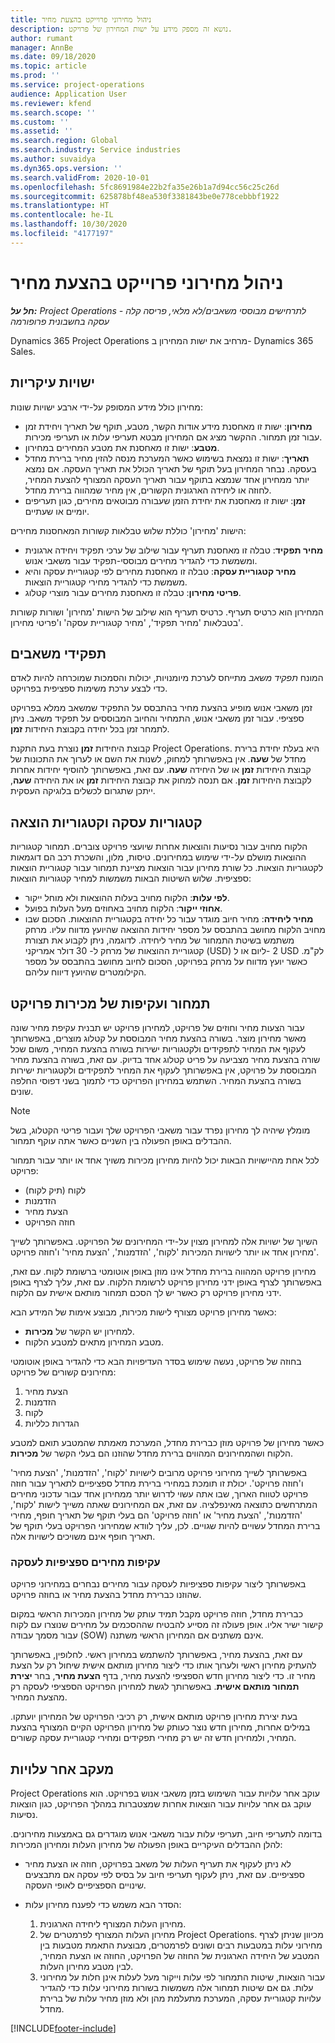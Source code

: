 ```yaml
---
title: ניהול מחירוני פרוייקט בהצעת מחיר
description: נושא זה מספק מידע על ישות המחירון של פרויקט.
author: rumant
manager: AnnBe
ms.date: 09/18/2020
ms.topic: article
ms.prod: ''
ms.service: project-operations
audience: Application User
ms.reviewer: kfend
ms.search.scope: ''
ms.custom: ''
ms.assetid: ''
ms.search.region: Global
ms.search.industry: Service industries
ms.author: suvaidya
ms.dyn365.ops.version: ''
ms.search.validFrom: 2020-10-01
ms.openlocfilehash: 5fc8691984e22b2fa35e26b1a7d94cc56c25c26d
ms.sourcegitcommit: 625878bf48ea530f3381843be0e778cebbbf1922
ms.translationtype: HT
ms.contentlocale: he-IL
ms.lasthandoff: 10/30/2020
ms.locfileid: "4177197"
---
```

# <a name="manage-project-price-lists-on-a-quote"></a>ניהול מחירוני פרוייקט בהצעת מחיר

_**חל על:** Project Operations לתרחישים מבוססי משאבים/לא מלאי, פריסה קלה - עסקה בחשבונית פרופורמה_

Dynamics 365 Project Operations מרחיב את ישות המחירון ב- Dynamics 365 Sales. 

## <a name="key-entities"></a>ישויות עיקריות

מחירון כולל מידע המסופק על-ידי ארבע ישויות שונות:

- **מחירון**: ישות זו מאחסנת מידע אודות הקשר, מטבע, תוקף של תאריך ויחידת זמן עבור זמן תמחור. ההקשר מציג אם המחירון מבטא תעריפי עלות או תעריפי מכירות. 
- **מטבע**: ישות זו מאחסנת את מטבע המחירים במחירון. 
- **תאריך**: ישות זו נמצאת בשימוש כאשר המערכת מנסה להזין מחיר ברירת מחדל בעסקה. נבחר המחירון בעל תוקף של תאריך הכולל את תאריך העסקה. אם נמצא יותר ממחירון אחד שנמצא בתוקף עבור תאריך העסקה המצורף להצעת המחיר, לחוזה או ליחידה הארגונית הקשורים, אין מחיר שמהווה ברירת מחדל. 
- **זמן**: ישות זו מאחסנת את יחידת הזמן שעבורה מבוטאים מחירים, כגון תעריפים יומיים או שעתיים. 

הישות 'מחירון' כוללת שלוש טבלאות קשורות המאחסנות מחירים:

  - **מחיר תפקיד**: טבלה זו מאחסנת תעריף עבור שילוב של ערכי תפקיד ויחידה ארגונית ומשמשת כדי להגדיר מחירים מבוססי-תפקיד עבור משאבי אנוש.
  - **מחיר קטגוריית עסקה**: טבלה זו מאחסנת מחירים לפי קטגוריית עסקה והיא משמשת כדי להגדיר מחירי קטגוריית הוצאות.
  - **פריטי מחירון**: טבלה זו מאחסנת מחירים עבור מוצרי קטלוג.
 
המחירון הוא כרטיס תעריף. כרטיס תעריף הוא שילוב של הישות 'מחירון' ושורות קשורות בטבלאות 'מחיר תפקיד', 'מחיר קטגוריית עסקה' ו'פריטי מחירון'.

## <a name="resource-roles"></a>תפקידי משאבים

המונח *תפקיד משאב* מתייחס לערכת מיומנויות, יכולות והסמכות שמוכרחה להיות לאדם כדי לבצע ערכת משימות ספציפית בפרויקט.

זמן משאבי אנוש מופיע בהצעת מחיר בהתבסס על התפקיד שמשאב ממלא בפרויקט ספציפי. עבור זמן משאבי אנוש, התמחיר והחיוב המבוססים על תפקיד משאב. ניתן לתמחר זמן בכל יחידה בקבוצת היחידות **זמן**.

קבוצת היחידות **זמן** נוצרת בעת התקנת Project Operations. היא בעלת יחידת ברירת מחדל של **שעה**. אין באפשרותך למחוק, לשנות את השם או לערוך את התכונות של קבוצת היחידות **זמן** או של היחידה **שעה**. עם זאת, באפשרותך להוסיף יחידות אחרות לקבוצת היחידות **זמן**. אם תנסה למחוק את קבוצת היחידות **זמן** או את היחידה **שעה**, ייתכן שתגרום לכשלים בלוגיקה העסקית.
 
## <a name="transaction-categories-and-expense-categories"></a>קטגוריות עסקה וקטגוריות הוצאה

הלקוח מחויב עבור נסיעות והוצאות אחרות שיועצי פרויקט צוברים. תמחור קטגוריות ההוצאות מושלם על-ידי שימוש במחירונים. טיסות, מלון, והשכרת רכב הם דוגמאות לקטגוריות הוצאות. כל שורת מחירון עבור הוצאות מציינת תמחור עבור קטגוריית הוצאות ספציפית. שלוש השיטות הבאות משמשות למחיר קטגוריות הוצאות:

- **לפי עלות**: הלקוח מחויב בעלות ההוצאות ולא מוחל ייקור.
- **אחוזי ייקור**: הלקוח מחויב באחוזים מעל העלות בפועל. 
- **מחיר ליחידה**: מחיר חיוב מוגדר עבור כל יחידה בקטגוריית ההוצאות. הסכום שבו מחויב הלקוח מחושב בהתבסס על מספר יחידות ההוצאה שהיועץ מדווח עליו. מרחק משתמש בשיטת התמחור של מחיר ליחידה. לדוגמה, ניתן לקבוע את תצורת קטגוריית ההוצאות של מרחק ל- 30 דולר אמריקני (USD) ליום או ל- ‎2 USD לק"מ. כאשר יועץ מדווח על מרחק בפרויקט, הסכום לחיוב מחושב בהתבסס על מספר הקילומטרים שהיועץ דיווח עליהם.
 
## <a name="project-sales-pricing-and-overrides"></a>תמחור ועקיפות של מכירות פרויקט

עבור הצעות מחיר וחוזים של פרויקט, למחירון פרויקט יש תבנית עקיפת מחיר שונה מאשר מחירון מוצר. בשורה בהצעת מחיר המבוססת על קטלוג מוצרים, באפשרותך לעקוף את המחיר לתפקידים ולקטגוריות ישירות בשורה בהצעת המחיר, משום שכל שורה בהצעת מחיר מצביעה על פריט קטלוג אחד בדיוק. עם זאת, בשורה בהצעת מחיר המבוססת על פרויקט, אין באפשרותך לעקוף את המחיר לתפקידים ולקטגוריות ישירות בשורה בהצעת המחיר. השתמש במחירון הפרויקט כדי לתמוך בשני דפוסי החלפה שונים.

> [!NOTE]
> מומלץ שיהיה לך מחירון נפרד עבור משאבי הפרויקט שלך ועבור פריטי הקטלוג, בשל ההבדלים באופן הפעולה בין השניים כאשר אתה עוקף תמחור.

לכל אחת מהיישויות הבאות יכול להיות מחירון מכירות משויך אחד או יותר עבור תמחור פרויקט:

- לקוח (תיק לקוח) 
- הזדמנות 
- הצעת מחיר 
- חוזה הפרויקט

השיוך של ישויות אלה למחירון מצוין על-ידי המחירונים של הפרויקט. באפשרותך לשייך מחירון אחד או יותר לישויות המכירות 'לקוח', 'הזדמנות', 'הצעת מחיר' ו'חוזה פרויקט'.

מחירון פרויקט המהווה ברירת מחדל אינו מוזן באופן אוטומטי ברשומת לקוח. עם זאת, באפשרותך לצרף באופן ידני מחירון פרויקט לרשומת הלקוח. עם זאת, עליך לצרף באופן ידני מחירון פרויקט רק כאשר יש לך הסכם תמחור מותאם אישית עם הלקוח. 

כאשר מחירון פרויקט מצורף לישות מכירות, מבוצע אימות של המידע הבא:

- למחירון יש הקשר של **מכירות**. 
- מטבע המחירון מתאים למטבע הלקוח. 

בחוזה של פרויקט, נעשה שימוש בסדר העדיפויות הבא כדי להגדיר באופן אוטומטי מחירונים קשורים של פרויקט:

1. הצעת מחיר
2. הזדמנות
3. לקוח 
4. הגדרות כלליות 

כאשר מחירון של פרויקט מוזן כברירת מחדל, המערכת מאמתת שהמטבע תואם למטבע הלקוח ושהמחירונים המהווים ברירת מחדל שהוזנו הם בעלי הקשר של **מכירות**.

באפשרותך לשייך מחירוני פרויקט מרובים לישויות 'לקוח', 'הזדמנות', 'הצעת מחיר' ו'חוזה פרויקט'. יכולת זו תומכת במחירי ברירת מחדל ספציפיים לתאריך עבור חוזה פרויקט לטווח הארוך, שבו אתה עשוי לדרוש יותר ממחירון אחד עבור עדכוני מחירים המתרחשים כתוצאה מאינפלציה. עם זאת, אם המחירונים שאתה משייך לישות 'לקוח', 'הזדמנות', 'הצעת מחיר' או 'חוזה פרויקט' הם בעלי תוקף של תאריך חופף, מחירי ברירת המחדל עשויים להיות שגויים. לכן, עליך לוודא שמחירוני הפרויקט בעלי תוקף של תאריך חופף אינם משויכים לישויות אלה.

### <a name="deal-specific-price-overrides"></a>עקיפות מחירים ספציפיות לעסקה

באפשרותך ליצור עקיפות ספציפיות לעסקה עבור מחירים נבחרים במחירוני פרויקט שהוזנו כברירת מחדל בהצעת מחיר או בחוזה פרויקט.

כברירת מחדל, חוזה פרויקט מקבל תמיד עותק של מחירון המכירות הראשי במקום קישור ישיר אליו. אופן פעולה זה מסייע להבטיח שההסכמים על מחירים שנוצרו עם לקוח עבור מסמך עבודה (SOW) אינם משתנים אם המחירון הראשי משתנה.

עם זאת, בהצעת מחיר, באפשרותך להשתמש במחירון ראשי. לחלופין, באפשרותך להעתיק מחירון ראשי ולערוך אותו כדי ליצור מחירון מותאם אישית שיחול רק על הצעת מחיר זו. כדי ליצור מחירון חדש הספציפי להצעת מחיר, בדף **הצעת מחיר**, בחר **יצירת תמחור מותאם אישית**. באפשרותך לגשת למחירון הפרויקט הספציפי לעסקה רק מהצעת המחיר. 

בעת יצירת מחירון פרויקט מותאם אישית, רק רכיבי הפרויקט של המחירון יועתקו. במילים אחרות, מחירון חדש נוצר כעותק של מחירון הפרויקט הקיים המצורף בהצעת המחיר, ולמחירון חדש זה יש רק מחירי תפקידים ומחירי קטגוריית עסקה קשורים.
  
## <a name="tracking-costs"></a>מעקב אחר עלויות

Project Operations עוקב אחר עלויות עבור השימוש בזמן משאבי אנוש בפרויקט. הוא עוקב גם אחר עלויות עבור הוצאות אחרות שמצטברות במהלך הפרויקט, כגון הוצאות נסיעות.

בדומה לתעריפי חיוב, תעריפי עלות עבור משאבי אנוש מוגדרים גם באמצעות מחירונים. להלן ההבדלים העיקריים באופן הפעולה של מחירון העלות ומחירון המכירות:

- לא ניתן לעקוף את תעריף העלות של משאב בפרויקט, חוזה או הצעת מחיר ספציפיים. עם זאת, ניתן לעקוף תעריפי חיוב על בסיס לפי עסקה אם מתבצעים שינויים הספציפיים לאופי העסקה. 

- הסדר הבא משמש כדי לפענח מחירון עלות:

    1. מחירון העלות המצורף ליחידה הארגונית.
    2. מחירון העלות המצורף לפרמטרים של Project Operations. מכיוון שניתן לצרף מחירוני עלות במטבעות רבים ושונים לפרמטרים, מבוצעת התאמת מטבעות בין המטבע של היחידה הארגונית של החוזה של הפרויקט, החוזה או הצעת המחיר, לבין מטבע מחירון העלות.
    3. עבור הוצאות, שיטות התמחור לפי עלות וייקור מעל לעלות אינן חלות על מחירוני עלות. גם אם שיטות תמחור אלה משמשות בשורות מחירוני עלות כדי להגדיר עלויות קטגוריית עסקה, המערכת מתעלמת מהן ולא מוזן מחיר עלות של ברירת מחדל.


[!INCLUDE[footer-include](../includes/footer-banner.md)]
